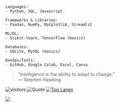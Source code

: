 ```
Languages:
- Python, SQL, Javascript

Frameworks & Libraries:
- Pandas, NumPy, Matplotlib, Streamlit

ML/DL:
- Scikit-learn, TensorFlow (basics)

Databases:
- SQLite, MySQL (basics)

DevOps/Tools:
- GitHub, Google Colab, Excel, Canva
```

> “Intelligence is the ability to adapt to change.”  
> — Stephen Hawking

![visitors](https://komarev.com/ghpvc/?username=carvdr&color=radical&style=flat)
![Quote](https://quotes-github-readme.vercel.app/api?type=dark)
[![Top Langs](https://github-readme-stats.vercel.app/api/top-langs/?username=carvdr&layout=compact&theme=shadow_blue)](https://github.com/anuraghazra/github-readme-stats)

[![](https://visitcount.itsvg.in/api?id=carvdr&icon=2&color=9)](https://visitcount.itsvg.in)

<!-- Proudly created with GPRM ( https://gprm.itsvg.in ) -->
